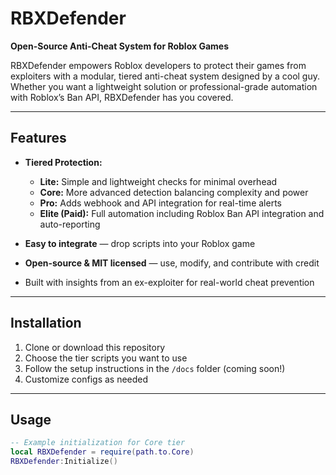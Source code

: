 # RBXDefender

**Open-Source Anti-Cheat System for Roblox Games**

RBXDefender empowers Roblox developers to protect their games from exploiters with a modular, tiered anti-cheat system designed by a cool guy. Whether you want a lightweight solution or professional-grade automation with Roblox’s Ban API, RBXDefender has you covered.

---

## Features

- **Tiered Protection:**  
  - **Lite:** Simple and lightweight checks for minimal overhead  
  - **Core:** More advanced detection balancing complexity and power  
  - **Pro:** Adds webhook and API integration for real-time alerts  
  - **Elite (Paid):** Full automation including Roblox Ban API integration and auto-reporting

- **Easy to integrate** — drop scripts into your Roblox game  
- **Open-source & MIT licensed** — use, modify, and contribute with credit  
- Built with insights from an ex-exploiter for real-world cheat prevention

---

## Installation

1. Clone or download this repository  
2. Choose the tier scripts you want to use  
3. Follow the setup instructions in the `/docs` folder (coming soon!)  
4. Customize configs as needed  

---

## Usage

```lua
-- Example initialization for Core tier
local RBXDefender = require(path.to.Core)
RBXDefender:Initialize()
